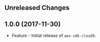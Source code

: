 Unreleased Changes
------------------

1.0.0 (2017-11-30)
------------------

* Feature - Initial release of `aws-sdk-cloud9`.


